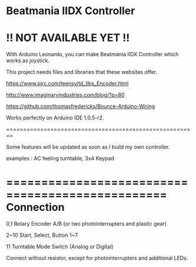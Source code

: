 Beatmania IIDX Controller
============================
!! NOT AVAILABLE YET !!
===============================================

With Arduino Leonardo, you can make Beatmania IIDX Controller which works as joystick.

This project needs files and libraries that these websites offer.

https://www.pjrc.com/teensy/td_libs_Encoder.html

http://www.imaginaryindustries.com/blog/?p=80

https://github.com/thomasfredericks/Bounce-Arduino-Wiring

Works perfectly on Arduino IDE 1.0.5-r2.

========================================================

Some features will be updated as soon as I build my own controller.

examples : AC feeling turntable, 3x4 Keypad

=================================================
Connection 
===================
0,1 Rotary Encoder A/B (or two photointerrupters and plastic gear)

2~10 Start, Select, Button 1~7

11 Turntable Mode Switch (Analog or Digital) 

Connect without resistor, except for photointerrupters and additional LEDs.
